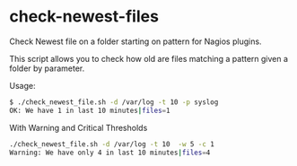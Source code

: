 # check-newest-files
Check Newest file on a folder starting on pattern for Nagios plugins.

This script allows you to check how old are files matching a pattern given a folder by parameter. 

Usage: 
``` bash 
$ ./check_newest_file.sh -d /var/log -t 10 -p syslog
OK: We have 1 in last 10 minutes|files=1
```
With Warning and Critical Thresholds 

``` bash 
./check_newest_file.sh -d /var/log -t 10  -w 5 -c 1
Warning: We have only 4 in last 10 minutes|files=4
```
